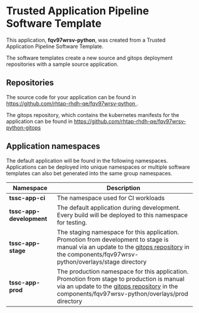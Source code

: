 # Trusted Application Pipeline Software Template

This application, **fqv97wrsv-python**, was created from a Trusted Application Pipeline Software Template.

The software templates create a new source and gitops deployment repositories with a sample source application. 

## Repositories

The source code for your application can be found in [https://github.com/rhtap-rhdh-qe/fqv97wrsv-python ](https://github.com/rhtap-rhdh-qe/fqv97wrsv-python ).
 
The gitops repository, which contains the kubernetes manifests for the application can be found in 
[https://github.com/rhtap-rhdh-qe/fqv97wrsv-python-gitops ](https://github.com/rhtap-rhdh-qe/fqv97wrsv-python-gitops ) 

## Application namespaces 

The default application will be found in the following namespaces. Applications can be deployed into unique namespaces or multiple software templates can also bet generated into the same group namespaces.  

|  Namespace   |  Description   |  
| -------- | -------- |
| **tssc-app-ci** | The namespace used for CI workloads |
| **tssc-app-development** | The default application during development. Every build will be deployed to this namespace for testing. |
| **tssc-app-stage** | The staging namespace for this application. Promotion from development to stage is manual via an update to the [gitops repository](https://github.com/rhtap-rhdh-qe/fqv97wrsv-python-gitops ) in the components/fqv97wrsv-python/overlays/stage directory |
| **tssc-app-prod** | The production namespace for this application. Promotion from stage to production is manual via an update to the [gitops repository](https://github.com/rhtap-rhdh-qe/fqv97wrsv-python-gitops ) in the components/fqv97wrsv-python/overlays/prod directory |